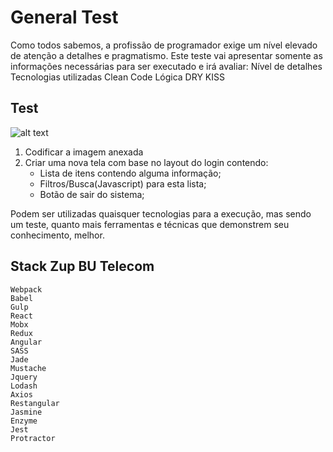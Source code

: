 # General Test

Como todos sabemos, a profissão de programador exige um nível elevado de atenção a detalhes e pragmatismo.
Este teste vai apresentar somente as informações necessárias para ser executado e irá avaliar:
    Nível de detalhes
    Tecnologias utilizadas
    Clean Code
    Lógica
    DRY
    KISS

## Test

![alt text](https://github.com/uhtred/markdown-here/raw/master/src/common/images/icon48.png "Logo Title Text 1")

1. Codificar a imagem anexada
2. Criar uma nova tela com base no layout do login contendo:
    * Lista de itens contendo alguma informação;
    * Filtros/Busca(Javascript) para esta lista;
    * Botão de sair do sistema;

Podem ser utilizadas quaisquer tecnologias para a execução, mas sendo um teste, quanto mais ferramentas e técnicas que demonstrem seu conhecimento, melhor.


## Stack Zup BU Telecom
    Webpack
    Babel
    Gulp
    React
    Mobx
    Redux
    Angular
    SASS
    Jade
    Mustache
    Jquery
    Lodash
    Axios
    Restangular
    Jasmine
    Enzyme
    Jest
    Protractor